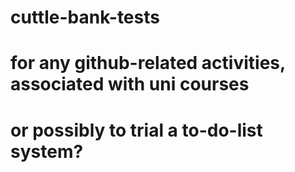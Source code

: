 # cuttle-bank-tests
# for any github-related activities, associated with uni courses
# or possibly to trial a to-do-list system?
